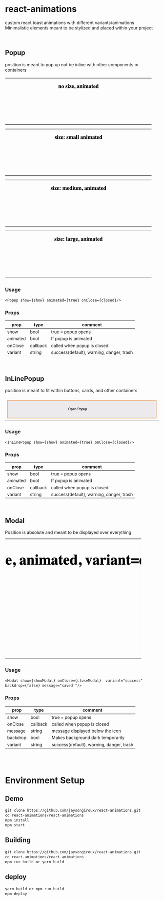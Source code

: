 # react-animations
custom react toast animations with different variants/animations
Minimalistic elements meant to be stylized and placed within your project


<br />

## Popup
position is meant to pop up not be inline with other components or containers

![popup animations](https://github.com/jaysongiroux/react-animations/blob/master/npm_assets/popup.gif?raw=true)

### Usage
```
<Popup show={show} animated={true} onClose={closed}/>
```

### Props
|prop| type | comment|
|----|------|--------|
|show|bool| true = popup opens|
|animated|bool|If popup is animated|
|onClose|callback|called when popup is closed|
|variant|string | success(default), warning, danger, trash|

<br />

## InLinePopup
position is meant to fit within buttons, cards, and other containers

![popup animations](https://github.com/jaysongiroux/react-animations/blob/master/npm_assets/inlinepopup.gif?raw=true)

### Usage
```
<InLinePopup show={show} animated={true} onClose={closed}/>
```
### Props
|prop| type | comment|
|----|------|--------|
|show|bool| true = popup opens|
|animated|bool|If popup is animated|
|onClose|callback|called when popup is closed|
|variant|string | success(default), warning, danger, trash|

<br />

## Modal
Position is absolute and meant to be displayed over everything
![modal animations](https://github.com/jaysongiroux/react-animations/blob/master/npm_assets/modal.gif?raw=true)

### Usage
```
<Modal show={showModal} onClose={closeModal}  variant="success" backdrop={false} message="saved!"/>
```
### Props
|prop| type | comment|
|----|------|--------|
|show|bool| true = popup opens|
|onClose|callback|called when popup is closed|
|message|string|message displayed below the icon|
|backdrop|bool|Makes background dark temporarily|
|variant|string | success(default), warning, danger, trash|

<br />
<br />

# Environment Setup
## Demo
```
git clone https://github.com/jaysongiroux/react-animations.git
cd react-animations/react-animations
npm install
npm start
```
## Building
```
git clone https://github.com/jaysongiroux/react-animations.git
cd react-animations/react-animations
npm run build or yarn build
```
## deploy
```
yarn build or npm run build
npm deploy
```